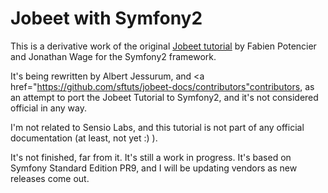 Jobeet with Symfony2
====================

This is a derivative work of the original <a href="http://www.symfony-project.org/jobeet/1_4/Doctrine/en/">Jobeet tutorial</a> by Fabien Potencier and Jonathan Wage for the Symfony2 framework.

It's being rewritten by Albert Jessurum, and <a href="https://github.com/sftuts/jobeet-docs/contributors"contributors</a>, as an attempt to port the
Jobeet Tutorial to Symfony2, and it's not considered official
in any way.

I'm not related to Sensio Labs, and this tutorial is not part of any official
documentation (at least, not yet :) ).

It's not finished, far from it. It's still a work in progress. It's based on
Symfony Standard Edition PR9, and I will be updating vendors as new releases come
out.

